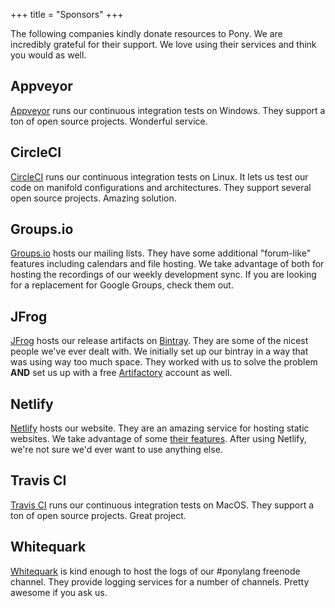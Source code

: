 +++
title = "Sponsors"
+++

The following companies kindly donate resources to Pony. We are incredibly grateful for their support. We love using their services and think you would as well.

## Appveyor

[Appveyor](https://www.appveyor.com/) runs our continuous integration tests on Windows. They support a ton of open source projects. Wonderful service.

## CircleCI

[CircleCI](https://circleci.com/) runs our continuous integration tests on Linux. It lets us test our code on manifold configurations and architectures. They support several open source projects. Amazing solution.

## Groups.io

[Groups.io](https://groups.io/) hosts our mailing lists. They have some additional "forum-like" features including calendars and file hosting. We take advantage of both for hosting the recordings of our weekly development sync. If you are looking for a replacement for Google Groups, check them out.

## JFrog

[JFrog](https://www.jfrog.com/) hosts our release artifacts on [Bintray](https://bintray.com/). They are some of the nicest people we've ever dealt with. We initially set up our bintray in a way that was using way too much space. They worked with us to solve the problem **AND** set us up with a free [Artifactory](https://www.jfrog.com/artifactory/) account as well.

## Netlify

[Netlify](https://www.netlify.com/) hosts our website. They are an amazing service for hosting static websites. We take advantage of some [their features](https://www.netlify.com/features/). After using Netlify, we're not sure we'd ever want to use anything else.

## Travis CI

[Travis CI](https://travis-ci.org/) runs our continuous integration tests on MacOS. They support a ton of open source projects. Great project.

## Whitequark

[Whitequark](https://whitequark.org/) is kind enough to host the logs of our #ponylang freenode channel. They provide logging services for a number of channels. Pretty awesome if you ask us. 
